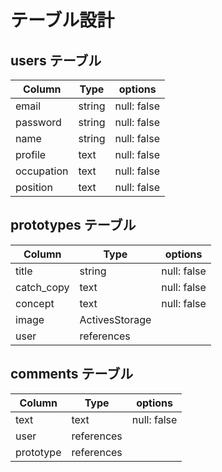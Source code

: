 # テーブル設計

## users テーブル

| Column     | Type   | options     |
| ---------- | ------ | ----------- |
| email      | string | null: false |
| password   | string | null: false |
| name       | string | null: false |
| profile    | text   | null: false |
| occupation | text   | null: false |
| position   | text   | null: false |

## prototypes テーブル

| Column     | Type           | options     |
| ---------- | -------------- | ----------- |
| title      | string         | null: false |
| catch_copy | text           | null: false |
| concept    | text           | null: false |
| image      | ActivesStorage |             |
| user       | references     |             |

## comments テーブル

| Column    | Type       | options     |
| --------- | ---------- | ----------- |
| text      | text       | null: false |
| user      | references |             |
| prototype | references |             |


